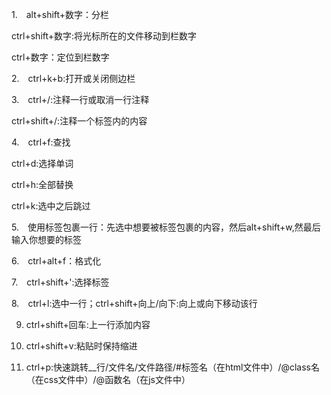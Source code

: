 1.　alt+shift+数字：分栏

ctrl+shift+数字:将光标所在的文件移动到栏数字

ctrl+数字：定位到栏数字

2.　ctrl+k+b:打开或关闭侧边栏

3.　ctrl+/:注释一行或取消一行注释

ctrl+shift+/:注释一个标签内的内容

4.　ctrl+f:查找

ctrl+d:选择单词

ctrl+h:全部替换

ctrl+k:选中之后跳过

5.　使用标签包裹一行：先选中想要被标签包裹的内容，然后alt+shift+w,然最后输入你想要的标签

6.　ctrl+alt+f：格式化

7.　ctrl+shift+':选择标签

8.　ctrl+l:选中一行；ctrl+shift+向上/向下:向上或向下移动该行

9.  ctrl+shift+回车:上一行添加内容

10. ctrl+shift+v:粘贴时保持缩进

11. ctrl+p:快速跳转__行/文件名/文件路径/#标签名（在html文件中）/@class名（在css文件中）/@函数名（在js文件中）
